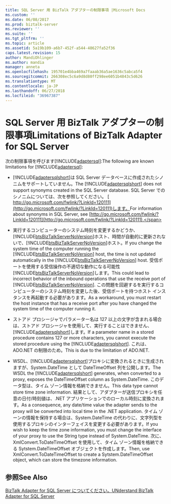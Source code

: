 ```yaml
---
title: SQL Server 用 BizTalk アダプターの制限事項 |Microsoft Docs
ms.custom: ''
ms.date: 06/08/2017
ms.prod: biztalk-server
ms.reviewer: ''
ms.suite: ''
ms.tgt_pltfrm: ''
ms.topic: article
ms.assetid: 5a19b109-a6b7-452f-a544-48627fa52f36
caps.latest.revision: 15
author: MandiOhlinger
ms.author: mandia
manager: anneta
ms.openlocfilehash: 195701e4bba469a7faaab36a5ae1636c5abca5f4
ms.sourcegitcommit: 266308ec5c6a9d8d80ff298ee6051b4843c5d626
ms.translationtype: MT
ms.contentlocale: ja-JP
ms.lasthandoff: 06/27/2018
ms.locfileid: "36967387"
---
```

# <a name="limitations-of-biztalk-adapter-for-sql-server"></a><span data-ttu-id="d5af1-102">SQL Server 用 BizTalk アダプターの制限事項</span><span class="sxs-lookup"><span data-stu-id="d5af1-102">Limitations of BizTalk Adapter for SQL Server</span></span>
<span data-ttu-id="d5af1-103">次の制限事項を呼びます[!INCLUDE[adaptersql](../../includes/adaptersql-md.md)]:</span><span class="sxs-lookup"><span data-stu-id="d5af1-103">The following are known limitations for [!INCLUDE[adaptersql](../../includes/adaptersql-md.md)]:</span></span>  
  
- <span data-ttu-id="d5af1-104">[!INCLUDE[adaptersqlshort](../../includes/adaptersqlshort-md.md)]は SQL Server データベースに作成されたシノニムをサポートしていません。</span><span class="sxs-lookup"><span data-stu-id="d5af1-104">The [!INCLUDE[adaptersqlshort](../../includes/adaptersqlshort-md.md)] does not support synonyms created in the SQL Server database.</span></span> <span data-ttu-id="d5af1-105">SQL Server でのシノニムについては、次を参照してください。 [ http://go.microsoft.com/fwlink/?LinkId=120111](http://go.microsoft.com/fwlink/?LinkId=120111)します。</span><span class="sxs-lookup"><span data-stu-id="d5af1-105">For information about synonyms in SQL Server, see [http://go.microsoft.com/fwlink/?LinkId=120111](http://go.microsoft.com/fwlink/?LinkId=120111).</span></span>  
  
- <span data-ttu-id="d5af1-106">実行するコンピューターのシステム時刻を変更するかどうか、[!INCLUDE[btsBizTalkServerNoVersion](../../includes/btsbiztalkservernoversion-md.md)]ホスト、時間が自動的に更新されないで、[!INCLUDE[btsBizTalkServerNoVersion](../../includes/btsbiztalkservernoversion-md.md)]ホスト。</span><span class="sxs-lookup"><span data-stu-id="d5af1-106">If you change the system time of the computer running the [!INCLUDE[btsBizTalkServerNoVersion](../../includes/btsbiztalkservernoversion-md.md)] host, the time is not updated automatically in the [!INCLUDE[btsBizTalkServerNoVersion](../../includes/btsbiztalkservernoversion-md.md)] host.</span></span> <span data-ttu-id="d5af1-107">受信ポートを使用する受信操作の不適切な動作になる可能性[!INCLUDE[btsBizTalkServerNoVersion](../../includes/btsbiztalkservernoversion-md.md)]します。</span><span class="sxs-lookup"><span data-stu-id="d5af1-107">This could lead to incorrect behavior of the inbound operations that use the receive port of [!INCLUDE[btsBizTalkServerNoVersion](../../includes/btsbiztalkservernoversion-md.md)].</span></span> <span data-ttu-id="d5af1-108">この問題を回避するを実行するコンピューターのシステム時刻を変更した後、受信ポートを持つホスト インスタンスを再起動する必要があります。</span><span class="sxs-lookup"><span data-stu-id="d5af1-108">As a workaround, you must restart the host instance that has a receive port after you have changed the system time of the computer running it.</span></span>  
  
- <span data-ttu-id="d5af1-109">ストアド プロシージャでパラメーター名は 127 以上の文字が含まれる場合は、ストアド プロシージャを使用して、実行することはできません、[!INCLUDE[adaptersqlshort](../../includes/adaptersqlshort-md.md)]します。</span><span class="sxs-lookup"><span data-stu-id="d5af1-109">If a parameter name in a stored procedure contains 127 or more characters, you cannot execute the stored procedure using the [!INCLUDE[adaptersqlshort](../../includes/adaptersqlshort-md.md)].</span></span> <span data-ttu-id="d5af1-110">これは、ADO.NET の制限のため。</span><span class="sxs-lookup"><span data-stu-id="d5af1-110">This is due to the limitation of ADO.NET.</span></span>  
  
- <span data-ttu-id="d5af1-111">WSDL、[!INCLUDE[adaptersqlshort](../../includes/adaptersqlshort-md.md)]プロキシに変換されるときに生成されますが、System.DateTime として DateTimeOffset 列を公開します。</span><span class="sxs-lookup"><span data-stu-id="d5af1-111">The WSDL the [!INCLUDE[adaptersqlshort](../../includes/adaptersqlshort-md.md)] generates, when converted to a proxy, exposes the DateTimeOffset column as System.DateTime.</span></span> <span data-ttu-id="d5af1-112">このデータ型は、タイム ゾーン情報を格納できません。</span><span class="sxs-lookup"><span data-stu-id="d5af1-112">This data type cannot store time zone information.</span></span> <span data-ttu-id="d5af1-113">結果として、アダプターが送信プロキシを任意の日付/時刻値は、.NET アプリケーションでのローカル時刻に変換されます。</span><span class="sxs-lookup"><span data-stu-id="d5af1-113">As a consequence, any date/time value the adapter sends to the proxy will be converted into local time in the .NET application.</span></span> <span data-ttu-id="d5af1-114">タイム ゾーンの情報を保持する場合は、System.DateTime の代わりに、文字列型を使用するプロキシのインターフェイスを変更する必要があります。</span><span class="sxs-lookup"><span data-stu-id="d5af1-114">If you wish to keep the time zone information, you must change the interface of your proxy to use the String type instead of System.DateTime.</span></span> <span data-ttu-id="d5af1-115">次に、XmlConvert.ToDateTimeOffset を使用して、タイム ゾーン情報を格納できる Sytstem.DateTimeOffset オブジェクトを作成します。</span><span class="sxs-lookup"><span data-stu-id="d5af1-115">Then, use XmlConvert.ToDateTimeOffset to create a Sytstem.DateTimeOffset object, which can store the timezone information.</span></span>  
  
## <a name="see-also"></a><span data-ttu-id="d5af1-116">参照</span><span class="sxs-lookup"><span data-stu-id="d5af1-116">See Also</span></span>  
 [<span data-ttu-id="d5af1-117">BizTalk Adapter for SQL Server についてください。</span><span class="sxs-lookup"><span data-stu-id="d5af1-117">UNderstand BizTalk Adapter for SQL Server</span></span>](../../adapters-and-accelerators/adapter-sql/understand-biztalk-adapter-for-sql-server.md)